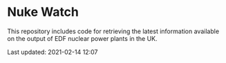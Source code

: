 # Nuke Watch

This repository includes code for retrieving the latest information available on the output of EDF nuclear power plants in the UK.

Last updated: 2021-02-14 12:07